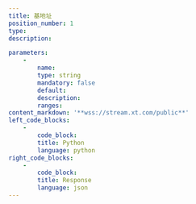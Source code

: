 ```yaml
---
title: 基地址
position_number: 1
type:
description: 

parameters:
    -
        name:
        type: string
        mandatory: false
        default:
        description:
        ranges:
content_markdown: '**wss://stream.xt.com/public**'
left_code_blocks:
    -
        code_block:
        title: Python
        language: python
right_code_blocks:
    -
        code_block:
        title: Response
        language: json
---
```

